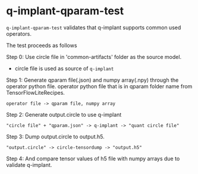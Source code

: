# q-implant-qparam-test

`q-implant-qparam-test` validates that q-implant supports common used operators.

The test proceeds as follows

Step 0: Use circle file in 'common-artifacts' folder as the source model.
   - circle file is used as source of `q-implant`

Step 1: Generate qparam file(.json) and numpy array(.npy) through the operator python file.
operator python file that is in qparam folder name from TensorFlowLiteRecipes.
```
operator file -> qparam file, numpy array
```

Step 2: Generate output.circle to use q-implant
```
"circle file" + "qparam.json" -> q-implant -> "quant circle file"
```

Step 3: Dump output.circle to output.h5.
```
"output.circle" -> circle-tensordump -> "output.h5"
```

Step 4: And compare tensor values of h5 file with numpy arrays due to validate q-implant.
